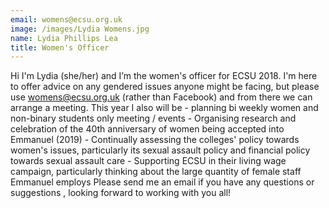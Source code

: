 ```yaml
---
email: womens@ecsu.org.uk
image: /images/Lydia Womens.jpg
name: Lydia Phillips Lea
title: Women's Officer
---
```


Hi I'm Lydia (she/her) and I’m the women's officer for ECSU 2018. I'm here to offer advice on any gendered issues anyone might be facing, but please use womens@ecsu.org.uk (rather than Facebook) and from there we can arrange a meeting.
										This year I also will be - planning bi weekly women and non-binary students only meeting / events - Organising research and celebration of the 40th anniversary of women being accepted into Emmanuel (2019)
										- Continually assessing the colleges' policy towards women's issues, particularly its sexual assault policy and financial policy towards sexual assault care - Supporting ECSU in their living wage campaign,
										particularly thinking about the large quantity of female staff Emmanuel employs Please send me an email if you have any questions or suggestions , looking forward to working with you all!